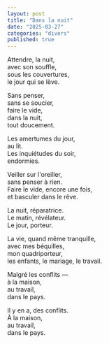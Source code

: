 ```yaml
---
layout: post
title: "Dans la nuit"
date: "2025-03-27"
categories: "divers"
published: true
---
```



Attendre, la nuit,  
avec son souffle,  
sous les couvertures,  
le jour qui se lève.  

Sans penser,  
sans se soucier,  
faire le vide,  
dans la nuit,  
tout doucement.  

Les amertumes du jour,  
au lit.  
Les inquiétudes du soir,  
endormies.  

Veiller sur l'oreiller,  
sans penser à rien.  
Faire le vide, encore une fois,  
et basculer dans le rêve.  

La nuit, réparatrice.  
Le matin, révélateur.  
Le jour, porteur.  

La vie, quand même tranquille,  
avec mes béquilles,  
mon quadriporteur,  
les enfants, le mariage, le travail.  

Malgré les conflits —  
à la maison,  
au travail,  
dans le pays.  

Il y en a, des conflits.  
À la maison,  
au travail,  
dans le pays.  
